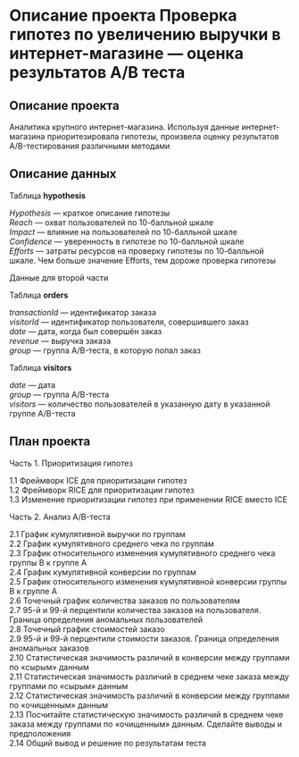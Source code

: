# Описание проекта Проверка гипотез по увеличению выручки в интернет-магазине — оценка результатов A/B теста

## Описание проекта

Аналитика крупного интернет-магазина. Используя данные интернет-магазина приоритезировала гипотезы, произвела оценку результатов A/B-тестирования различными методами

## Описание данных
  
Таблица **hypothesis**   

*Hypothesis* — краткое описание гипотезы  
*Reach* — охват пользователей по 10-балльной шкале  
*Impact* — влияние на пользователей по 10-балльной шкале  
*Confidence* — уверенность в гипотезе по 10-балльной шкале  
*Efforts* — затраты ресурсов на проверку гипотезы по 10-балльной шкале. Чем больше значение Efforts, тем дороже проверка гипотезы  
  
Данные для второй части
  
Таблица **orders**  

*transactionId* — идентификатор заказа  
*visitorId* — идентификатор пользователя, совершившего заказ  
*date* — дата, когда был совершён заказ  
*revenue* — выручка заказа  
*group* — группа A/B-теста, в которую попал заказ  
  
Таблица **visitors**  
  
*date* — дата    
*group* — группа A/B-теста  
*visitors* — количество пользователей в указанную дату в указанной группе A/B-теста  

  
## План проекта
  

Часть 1. Приоритизация гипотез  

1.1 Фреймворк ICE для приоритизации гипотез  
1.2 Фреймворк RICE для приоритизации гипотез  
1.3 Изменение приоритизации гипотез при применении RICE вместо ICE  

Часть 2. Анализ A/B-теста  

2.1 График кумулятивной выручки по группам  
2.2 График кумулятивного среднего чека по группам  
2.3 График относительного изменения кумулятивного среднего чека группы B к группе A  
2.4 График кумулятивной конверсии по группам  
2.5 График относительного изменения кумулятивной конверсии группы B к группе A  
2.6 Точечный график количества заказов по пользователям  
2.7 95-й и 99-й перцентили количества заказов на пользователя. Граница определения аномальных пользователей  
2.8 Точечный график стоимостей заказо  
2.9 95-й и 99-й перцентили стоимости заказов. Граница определения аномальных заказов  
2.10 Статистическая значимость различий в конверсии между группами по «сырым» данным  
2.11 Статистическая значимость различий в среднем чеке заказа между группами по «сырым» данным  
2.12 Статистическая значимость различий в конверсии между группами по «очищенным» данным  
2.13 Посчитайте статистическую значимость различий в среднем чеке заказа между группами по «очищенным» данным. Сделайте выводы и предположения  
2.14 Общий вывод и решение по результатам теста  